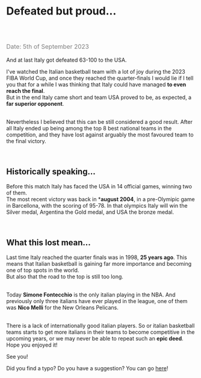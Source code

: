 # Defeated but proud...
<br /><br />

<span class="date"> Date: 5th of September 2023 </span> <br /><br />
And at last Italy got defeated 63-100 to the USA. <br />

I've watched the Italian basketball team with a lot of joy during the 2023 FIBA World Cup, and once they reached the quarter-finals I would lie if I tell you that for a while I was thinking that Italy could have managed **to even reach the final**.<br />
But in the end Italy came short and team USA proved to be, as expected, a **far superior opponent**.<br /><br />

Nevertheless I believed that this can be still considered a good result. After all Italy ended up being among the top 8 best national teams in the competition, and they have lost against arguably the most favoured team to the final victory.

<br />

## Historically speaking... 
Before this match Italy has faced the USA in 14 official games, winning two of them.<br /> 
The most recent victory was back in ***august 2004**,  in a pre-Olymipic game in Barcellona, with the scoring of 95-78. In that olympics Italy will win the Silver medal, Argentina the Gold medal, and USA the bronze medal.

<br />

## What this lost mean...
Last time Italy reached the quarter finals was in 1998, **25 years ago**. This means that Italian basketball is gaining far more importance and becoming one of top spots in the world.<br />
But also that the road to the top is still too long.<br /><br />

Today **Simone Fontecchio** is the only italian playing in the NBA. And previously only three italians have ever played in the league, one of them was **Nico Melli** for the New Orleans Pelicans. <br /><br />

There is a lack of internationally good italian players. So or italian basketball teams starts to get more italians in their teams to become competitive in the upcoming years, or we may never be able to repeat such an **epic deed**. <br />
Hope you enjoyed it!


See you!
<br />

Did you find a typo? Do you have a suggestion? You can go <a href="https://github.com/Gabri432/angular-personal-website/issues/new" target="_blank" title="Go to the Github repository">here</a>!


<style>
.date {
    color: grey;
    font-size: 16px
}
</style>
